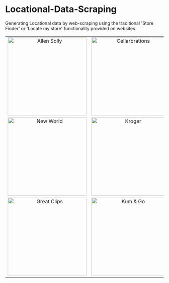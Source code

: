 # Locational-Data-Scraping
Generating Locational data by web-scraping using the traditional 'Store Finder' or 'Locate my store' functionality provided on websites.


| | | |
|:-------------------------:|:-------------------------:|:-------------------------:|
|<img width="250" alt="Allen Solly" src="https://imagescdn.allensolly.com/img/app/brands/superapp/Icons/header_brand_logo_AS.png">|<img width="250" alt="Cellarbrations" src="https://storage.googleapis.com/images-alm-prd-2dbbbe6.alm.prd.v8.commerce.mi9cloud.com/web/img/primary-logo.png">|<img width="250" alt="Four Square" src="https://www.foursquare.co.nz/-/media/Project/Sitecore/Brands/Brand-Four-Square/new-logos/horizontal-north-island.svg?iar=0&hash=8C4FE4127AAAA5D9068B39DD35A524CF">|
|<img width="250" alt="New World" src="https://www.newworld.co.nz/-/media/Project/Sitecore/Brands/Brand-New-World/nw-logo.svg">|<img width="250" alt="Kroger" src="https://i1.wp.com/whnt.com/wp-content/uploads/sites/20/2019/11/s116658925.jpg?resize=2560%2C1440&ssl=1">|<img width="250" alt="Peter England" src="https://imagescdn.peterengland.com/img/app/brands/superapp/Icons/header_brand_logo_PE.png">|
|<img width="250" alt="Great Clips" src="https://fontmeme.com/images/great-clips-font.png">|<img width="250" alt="Kum & Go" src="https://upload.wikimedia.org/wikipedia/commons/thumb/5/51/Kum_%26_Go_logo.svg/800px-Kum_%26_Go_logo.png">|


